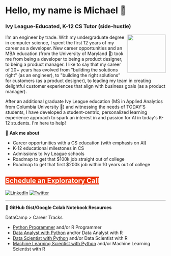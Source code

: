 # Hello, my name is Michael 👋

<!--
**michaelmallari/michaelmallari** is a ✨ _special_ ✨ repository because its `README.md` (this file) appears on your GitHub profile.  Here are some ideas to get you started:
- 🔭 I’m currently working on ...
- 🌱 I’m currently learning ...
- 👯 I’m looking to collaborate on ...
- 🤔 I’m looking for help with ...
- 💬 Ask me about ...
- 📫 How to reach me: ...
- 😄 Pronouns: ...
- ⚡ Fun fact: ...
-->

### Ivy League-Educated, K-12 CS Tutor (side-hustle)

<img src="https://www.michaelmallari.com/img/headshot.jpg" width="120" height="120" align="right" />

I’m an engineer by trade.  With my undergraduate degree in computer science, I spent the first 12 years of my career as a developer.  New career opportunities and an MBA education (from the University of Maryland 🐢) took me from being a developer to being a product designer, to being a product manager.  I like to say that my career of 20+ years has evolved from "building the solutions right" (as an engineer), to "building the right solutions” for customers (as a product designer), to leading my team in creating delightful customer experiences that align with business goals (as a product manager).

After an additional graduate Ivy League education (MS in Applied Analytics from Columbia University 🦁) and witnessing the needs of TODAY'S students, I have developed a student-centric, personalized learning experience approach to spark an interest in and passion for AI in today's K-12 students.  I'm here to help! 

💬 **Ask me about**
* Career opportunities with a CS education (with emphasis on AI)
* K-12 educational milestones in CS
* Admissions to Ivy League schools
* Roadmap to get that $100k job straight out of college
* Roadmap to get that first $200k job within 10 years out of college

## <a href="https://koalendar.com/e/30-min-exploratory-call-with-michael" target="_blank" style="background-color: #eb3300; color: #fff;">Schedule an Exploratory Call</a>


[![LinkedIn](https://img.shields.io/badge/mmallari-blue?style=flat&logo=linkedin&labelColor=blue)](https://www.linkedin.com/in/mmallari)
[![Twitter](https://img.shields.io/badge/-@MichaelMallari-1ca0f1?style=flat&logo=twitter&logoColor=white&link=https://twitter.com/MichaelMallari)](https://twitter.com/MichaelMallari)

---

📓 **GitHub Gist/Google Colab Notebook Resources**

DataCamp > Career Tracks
* [Python Programmer](https://github.com/michaelmallari/michaelmallari/blob/main/datacamp-python-programmer.md) and/or R Programmer
* [Data Analyst with Python](https://github.com/michaelmallari/michaelmallari/blob/main/datacamp-data-analyst-with-python.md) and/or Data Analyst with R
* [Data Scientist with Python](https://github.com/michaelmallari/michaelmallari/blob/main/datacamp-data-scientist-with-python.md) and/or Data Scientist with R
* [Machine Learning Scientist with Python](https://github.com/michaelmallari/michaelmallari/blob/main/datacamp-machine-learning-scientist-with-python.md) and/or Machine Learning Scientist with R

